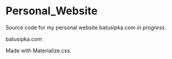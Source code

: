 # Personal_Website
Source code for my personal website batusipka.com *in progress*.

batusipka.com

Made with Materialize.css.
